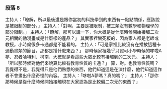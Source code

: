 ### 段落 8

主持人：「瞭解，所以最後還是跟你當初的科技學到的東西有一點點關係，應該說是被限制的部分。」
主持人：「對啊，主要是被限制，被三類沒有數學和物理學的部分限制。」
主持人：「瞭解，那可以講一下，你大概是從什麼時候開始接觸二次元相關的動漫畫或是什麼樣的產品？」
其實家裡蠻死板的，因為家人都是老師或教授，小時候很多卡通都是不能看的。
主持人：「可是家裡比較沒有在播放這種卡通動畫類的節目，那都是播什麼東西？」
那時候家裡幾乎只認可小學時候的哆啦A夢、忍者哈特利、柯南，大概就是看這些大眾比較有接觸到的二次元。
主持人：「所以那時候對他們來說算比較有教育性質的卡通？」
算，對。也教育性質嗎？我覺得不是，我覺得只是他們熟悉的東西，他們知道這是在演什麼，他們知道這作者不會畫出什麼奇怪的內容。
主持人：「哆啦A夢嗎？真的嗎？」
主持人：「那你那時候是從什麼時候開始接觸現在大家認為是比較偏二次元的東西？」